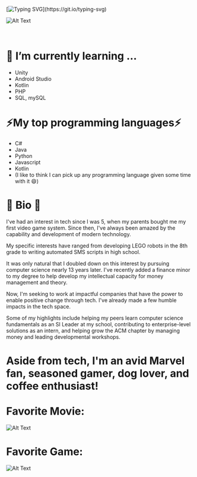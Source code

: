[![Typing SVG](https://readme-typing-svg.demolab.com?font=Fira+Code&size=19&duration=2700&pause=600&width=500&lines=I'm+Jason.+Welcome+to+my+GitHub!;3rd+Year+CS+Student+%40+UCF;Treasurer+of+UCF's+ACM+Chapter;I+love+programming+%26+bad+jokes!;Why+do+Java+programmers+need+glasses%3F;Because+they+can't+C%23.;My+girlfriend+is+the+square+root+of+-100.+;A+perfect+10+but+also+imaginary.)](https://git.io/typing-svg)

![Alt Text](https://c.tenor.com/-p-p8MvwM3AAAAAM/dog-funny.gif)

<br>

🌱 I’m currently learning ...  
===============================
-  Unity
-  Android Studio
-  Kotlin
-  PHP
-  SQL, mySQL

⚡My top programming languages⚡
==================================
-  C#
-  Java
-  Python
-  Javascript
-  Kotlin
-  (I like to think I can pick up any programming language given some time with it :smile:)

:rocket: Bio :rocket:
===========
I've had an interest in tech since I was 5, when my parents bought me my first video game system. 
Since then, I've always been amazed by the capability and development of modern technology. 

My specific interests have ranged from developing LEGO robots in the 8th grade to writing automated SMS scripts in high school. 

It was only natural that I doubled down on this interest by pursuing computer science nearly 13 years later. 
I've recently added a finance minor to my degree to help develop my intellectual capacity for money management and theory.

Now, I'm seeking to work at impactful companies that have the power to enable positive change through tech. I've already made a few humble impacts in the tech space. 

Some of my highlights include helping my peers learn computer science fundamentals as an SI Leader at my school, contributing to enterprise-level solutions as an intern, and helping grow the ACM chapter by managing money and leading developmental workshops.

Aside from tech, I'm an avid Marvel fan, seasoned gamer, dog lover, and coffee enthusiast!
<br>          
Favorite Movie:
================
![Alt Text](https://data.whicdn.com/images/308872100/original.gif)

Favorite Game:
================
![Alt Text](https://media4.giphy.com/media/HFbtg3SmlDx8f9g4dJ/giphy.gif)



